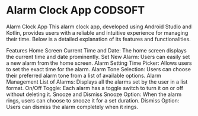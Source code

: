 # Alarm Clock App CODSOFT
Alarm Clock App
This alarm clock app, developed using Android Studio and Kotlin, provides users with a reliable and intuitive experience for managing their time. Below is a detailed explanation of its features and functionalities.

Features
Home Screen
Current Time and Date: The home screen displays the current time and date prominently.
Set New Alarm: Users can easily set a new alarm from the home screen.
Alarm Setting
Time Picker: Allows users to set the exact time for the alarm.
Alarm Tone Selection: Users can choose their preferred alarm tone from a list of available options.
Alarm Management
List of Alarms: Displays all the alarms set by the user in a list format.
On/Off Toggle: Each alarm has a toggle switch to turn it on or off without deleting it.
Snooze and Dismiss
Snooze Option: When the alarm rings, users can choose to snooze it for a set duration.
Dismiss Option: Users can dismiss the alarm completely when it rings.
